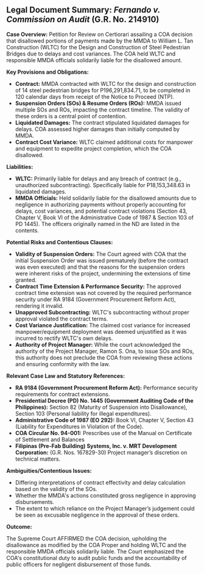 ## Legal Document Summary: *Fernando v. Commission on Audit* (G.R. No. 214910)

**Case Overview:** Petition for Review on Certiorari assailing a COA decision that disallowed portions of payments made by the MMDA to William L. Tan Construction (WLTC) for the Design and Construction of Steel Pedestrian Bridges due to delays and cost variances. The COA held WLTC and responsible MMDA officials solidarily liable for the disallowed amount.

**Key Provisions and Obligations:**

*   **Contract:** MMDA contracted with WLTC for the design and construction of 14 steel pedestrian bridges for P196,291,834.71, to be completed in 120 calendar days from receipt of the Notice to Proceed (NTP).
*   **Suspension Orders (SOs) & Resume Orders (ROs):** MMDA issued multiple SOs and ROs, impacting the contract timeline. The validity of these orders is a central point of contention.
*   **Liquidated Damages:** The contract stipulated liquidated damages for delays. COA assessed higher damages than initially computed by MMDA.
*   **Contract Cost Variance:** WLTC claimed additional costs for manpower and equipment to expedite project completion, which the COA disallowed.

**Liabilities:**

*   **WLTC:** Primarily liable for delays and any breach of contract (e.g., unauthorized subcontracting). Specifically liable for P18,153,348.63 in liquidated damages.
*   **MMDA Officials:** Held solidarily liable for the disallowed amounts due to negligence in authorizing payments without properly accounting for delays, cost variances, and potential contract violations (Section 43, Chapter V, Book VI of the Administrative Code of 1987 & Section 103 of PD 1445). The officers originally named in the ND are listed in the contents.

**Potential Risks and Contentious Clauses:**

*   **Validity of Suspension Orders:** The Court agreed with COA that the initial Suspension Order was issued prematurely (before the contract was even executed) and that the reasons for the suspension orders were inherent risks of the project, undermining the extensions of time granted.
*   **Contract Time Extension & Performance Security:** The approved contract time extension was not covered by the required performance security under RA 9184 (Government Procurement Reform Act), rendering it invalid.
*   **Unapproved Subcontracting:** WLTC's subcontracting without proper approval violated the contract terms.
*   **Cost Variance Justification:**  The claimed cost variance for increased manpower/equipment deployment was deemed unjustified as it was incurred to rectify WLTC's own delays.
*   **Authority of Project Manager:** While the court acknowledged the authority of the Project Manager, Ramon S. Ona, to issue SOs and ROs, this authority does not preclude the COA from reviewing these actions and ensuring conformity with the law.

**Relevant Case Law and Statutory References:**

*   **RA 9184 (Government Procurement Reform Act):** Performance security requirements for contract extensions.
*   **Presidential Decree (PD) No. 1445 (Government Auditing Code of the Philippines):** Section 82 (Maturity of Suspension into Disallowance), Section 103 (Personal liability for illegal expenditures).
*   **Administrative Code of 1987 (EO 292):**  Book VI, Chapter V, Section 43 (Liability for Expenditures in Violation of the Code).
*   **COA Circular No. 94-001:** Prescribes use of the Manual on Certificate of Settlement and Balances
*   **Filipinas (Pre-Fab Building) Systems, Inc. v. MRT Development Corporation:** (G.R. Nos. 167829-30) Project manager’s discretion on technical matters.

**Ambiguities/Contentious Issues:**

*   Differing interpretations of contract effectivity and delay calculation based on the validity of the SOs.
*   Whether the MMDA's actions constituted gross negligence in approving disbursements.
* The extent to which reliance on the Project Manager’s judgement could be seen as excusable negligence in the approval of these orders.

**Outcome:**

The Supreme Court AFFIRMED the COA decision, upholding the disallowance as modified by the COA Proper and holding WLTC and the responsible MMDA officials solidarily liable. The Court emphasized the COA's constitutional duty to audit public funds and the accountability of public officers for negligent disbursement of those funds.

